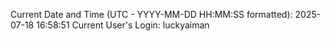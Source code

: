 Current Date and Time (UTC - YYYY-MM-DD HH:MM:SS formatted): 2025-07-18 16:58:51
Current User's Login: luckyaiman
